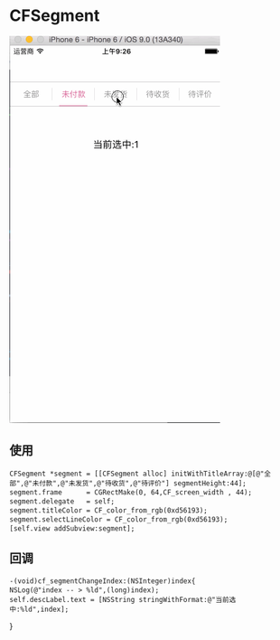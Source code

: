 # CFSegment
![enter image description here](https://github.com/CorzFree/CFSegment/blob/master/demo.gif)


使用
--

    CFSegment *segment = [[CFSegment alloc] initWithTitleArray:@[@"全部",@"未付款",@"未发货",@"待收货",@"待评价"] segmentHeight:44];
    segment.frame      = CGRectMake(0, 64,CF_screen_width , 44);
    segment.delegate   = self;
    segment.titleColor = CF_color_from_rgb(0xd56193);
    segment.selectLineColor = CF_color_from_rgb(0xd56193);
    [self.view addSubview:segment];

回调
--

    -(void)cf_segmentChangeIndex:(NSInteger)index{
    NSLog(@"index -- > %ld",(long)index);
    self.descLabel.text = [NSString stringWithFormat:@"当前选中:%ld",index];
}

